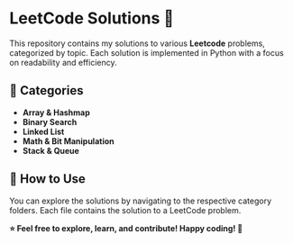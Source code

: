 
<h1>LeetCode Solutions 🚀</h1>

<p>This repository contains my solutions to various <strong>Leetcode</strong> problems, categorized by topic. Each solution is implemented in Python with a focus on readability and efficiency.</p>

<h2>📂 Categories</h2>

<ul>
    <li><strong>Array & Hashmap</strong> </li>
    <li><strong>Binary Search</strong> </li>
    <li><strong>Linked List</strong> </li>
    <li><strong>Math & Bit Manipulation</strong></li>
    <li><strong>Stack & Queue</strong> </li>
  
</ul>

<h2>🚀 How to Use</h2>
<p>You can explore the solutions by navigating to the respective category folders. Each file contains the solution to a LeetCode problem.</p>

<strong>⭐ Feel free to explore, learn, and contribute! Happy coding! 🚀</strong>
